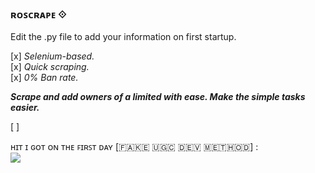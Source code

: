 ### ʀᴏꜱᴄʀᴀᴘᴇ ⟐ ###

Edit the .py file to add your information on first startup.

[x]  *Selenium-based.*<br>
[x]  *Quick scraping.*<br>
[x]  *0% Ban rate.*<br>

***Scrape and add owners of a limited with ease. Make the simple tasks easier.***

[ ]  
   
   ʜɪᴛ ɪ ɢᴏᴛ ᴏɴ ᴛʜᴇ ꜰɪʀꜱᴛ ᴅᴀʏ [​🇫​​🇦​​🇰​​🇪​ ​🇺​​🇬​​🇨​ ​🇩​​🇪​​🇻​ ​🇲​​🇪​​🇹​​🇭​​🇴​​🇩​] :
   <br>
   ![](https://i.imgur.com/moPkUcN.png)
